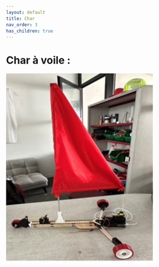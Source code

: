 ```yaml
---
layout: default
title: Char
nav_order: 3
has_children: true
---
```


# Char à voile :

<img src="../images/char_vrai.jpg" height="80%" width="80%">